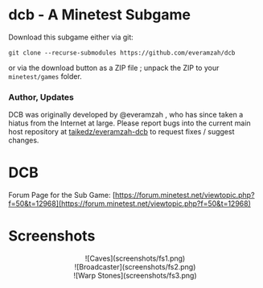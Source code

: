 # dcb - A Minetest Subgame

Download this subgame either via git:

	git clone --recurse-submodules https://github.com/everamzah/dcb

or via the download button as a ZIP file ; unpack the ZIP to your `minetest/games` folder.

### Author, Updates

DCB was originally developed by @everamzah , who has since taken a hiatus from the Internet at large. Please report bugs into the current main host repository at [taikedz/everamzah-dcb](https://github.com/taikedz/everamzah-dcb) to request fixes / suggest changes.

# DCB

Forum Page for the Sub Game: [https://forum.minetest.net/viewtopic.php?f=50&t=12968](https://forum.minetest.net/viewtopic.php?f=50&t=12968)

# Screenshots

<center>![Caves](screenshots/fs1.png)</center>
<center>![Broadcaster](screenshots/fs2.png)</center>
<center>![Warp Stones](screenshots/fs3.png)</center>
